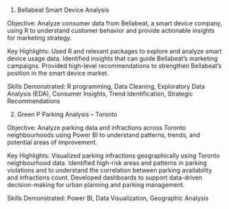 1. Bellabeat Smart Device Analysis

Objective:
Analyze consumer data from Bellabeat, a smart device company, using R to understand customer behavior and provide actionable insights for marketing strategy.

Key Highlights:
Used R and relevant packages to explore and analyze smart device usage data.
Identified insights that can guide Bellabeat’s marketing campaigns.
Provided high-level recommendations to strengthen Bellabeat’s position in the smart device market.

Skills Demonstrated: R programming, Data Cleaning, Exploratory Data Analysis (EDA), Consumer Insights, Trend Identification, Strategic Recommendations

2. Green P Parking Analysis – Toronto

Objective:
Analyze parking data and infractions across Toronto neighbourhoods using Power BI to understand patterns, trends, and potential areas of improvement.

Key Highlights:
Visualized parking infractions geographically using Toronto neighbourhood data.
Identified high-risk areas and patterns in parking violations and to understand the correlation between parking availability and infractions count.
Developed dashboards to support data-driven decision-making for urban planning and parking management.

Skills Demonstrated: Power BI, Data Visualization, Geographic Analysis

